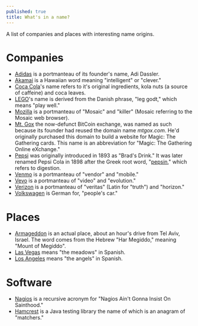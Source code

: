 ```yaml
---
published: true
title: What's in a name?
---
```

A list of companies and places with interesting name origins.

# Companies

- [Adidas](https://en.wikipedia.org/wiki/Adolf_Dassler) is a portmanteau of its founder's name,  Adi Dassler.
- [Akamai](https://en.wikipedia.org/wiki/Akamai_Technologies) is a Hawaiian word meaning "intelligent" or "clever."
- [Coca Cola](https://en.wikipedia.org/wiki/Coca-Cola)'s name refers to it's original ingredients, kola nuts (a source of caffeine) and coca leaves.
- [LEGO](https://en.wikipedia.org/wiki/Lego)'s name is derived from the Danish phrase, "leg godt," which means "play well."
- [Mozilla](https://en.wikipedia.org/wiki/Mozilla) is a portmanteau of "Mosaic" and "killer" (Mosaic referring to the Mosaic web browser). 
- [Mt. Gox](https://en.wikipedia.org/wiki/Mt._Gox) the now-defunct BitCoin exchange, was named as such because its founder had reused the domain name _mtgox.com_. He'd originally purchased this domain to build a website for Magic: The Gathering cards. This name is an abbreviation for "Magic: The Gathering Online eXchange."
- [Pepsi](https://en.wikipedia.org/wiki/Pepsi) was originally introduced in 1893 as "Brad's Drink." It was later renamed Pepsi Cola in 1898 after the Greek root word, "[pepsin](https://en.wiktionary.org/wiki/pepsin#English)," which refers to digestion.
- [Venmo](https://www.quora.com/What-does-the-name-Venmo-mean) is a portmanteau of "vendor" and "mobile."
- [Vevo](https://en.wikipedia.org/wiki/Vevo) is a portmanteau of "video" and "evolution."
- [Verizon](http://knowledge.wharton.upenn.edu/article/whats-in-a-name-not-much-without-a-branding-strategy/) is a portmanteau of "veritas" (Latin for "truth") and "horizon."
- [Volkswagen](https://en.wikipedia.org/wiki/Volkswagen) is German for, "people's car."

# Places

- [Armageddon](https://en.wikipedia.org/wiki/Tel_Megiddo) is an actual place, about an hour's drive from Tel Aviv, Israel. The word comes from the Hebrew "Har Megiddo," meaning "Mount of Megiddo".
- [Las Vegas](https://en.wikipedia.org/wiki/History_of_Las_Vegas) means "the meadows" in Spanish.
- [Los Angeles](https://en.wikipedia.org/wiki/Los_Angeles) means "the angels" in Spanish.

# Software

- [Nagios](https://www.davidmerrick.me/2017/07/07/why-is-nagios-called-nagios/) is a recursive acronym for "Nagios Ain't Gonna Insist On Sainthood."
- [Hamcrest](https://en.wikipedia.org/wiki/Hamcrest) is a Java testing library the name of which is an anagram of "matchers."

